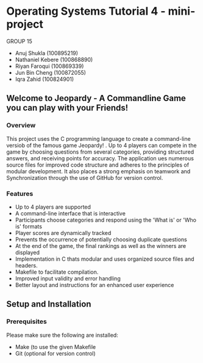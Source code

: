 # Operating Systems Tutorial 4 - mini-project

GROUP 15  
- Anuj Shukla (100895219)
- Nathaniel Kebere (100868890)
- Riyan Faroqui (100869339)
- Jun Bin Cheng (100872055)
- Iqra Zahid (100824901)

## Welcome to Jeopardy - A Commandline Game you can play with your Friends!
### Overview
This project uses the C programming language to create a command-line versiob of the famous game Jeopardy! . Up to 4 players can compete in the game by choosing questions from several categories, providing structured answers, and receiving points for accuracy. The application ues numerous source files for improved code structure and adheres to the principles of modular development. It also places a strong emphasis on teamwork and Synchronization through the use of GitHub for version control.

### Features
- Up to 4 players are supported
- A command-line interface that is interactive
- Participants choose categories and respond using the 'What is' or 'Who is' formats
- Player scores are dynamically tracked
- Prevents the occurrence of potentially choosing duplicate questions
- At the end of the game, the final rankings as well as the winners are displayed
- Implementation in C thats modular and uses organized source files and headers.
- Makefile to facilitate compilation.
- Improved input validity and error handling
- Better layout and instructions for an enhanced user experience


## Setup and Installation
### Prerequisites
Please make sure the following are installed:
- Make (to use the given Makefile
- Git (optional for version control)


